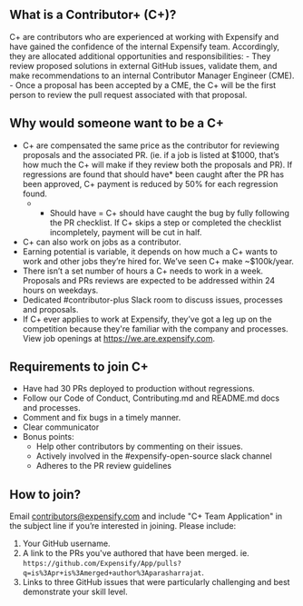 ## What is a Contributor+ (C+)?  
C+ are contributors who are experienced at working with Expensify and have gained the confidence of the internal Expensify team. Accordingly, they are allocated additional opportunities and responsibilities:
    - They review proposed solutions in external GitHub issues, validate them, and make recommendations to an internal Contributor Manager Engineer (CME).
    - Once a proposal has been accepted by a CME, the C+ will be the first person to review the pull request associated with that proposal.

## Why would someone want to be a C+
- C+ are compensated the same price as the contributor for reviewing proposals and the associated PR. (ie. if a job is listed at $1000, that’s how much the C+ will make if they review both the proposals and PR).  If regressions are found that should have* been caught after the PR has been approved, C+ payment is reduced by 50% for each regression found.
  - * Should have = C+ should have caught the bug by fully following the PR checklist.  If C+ skips a step or completed the checklist incompletely, payment will be cut in half.   
- C+ can also work on jobs as a contributor.
- Earning potential is variable, it depends on how much a C+ wants to work and other jobs they’re hired for.  We’ve seen C+ make ~$100k/year.  
- There isn’t a set number of hours a C+ needs to work in a week. Proposals and PRs reviews are expected to be addressed within 24 hours on weekdays. 
- Dedicated #contributor-plus Slack room to discuss issues, processes and proposals. 
- If C+ ever applies to work at Expensify, they’ve got a leg up on the competition because they're familiar with the company and processes.  View job openings at https://we.are.expensify.com.

## Requirements to join C+
- Have had 30 PRs deployed to production without regressions.  
- Follow our Code of Conduct, Contributing.md and README.md docs and processes.
- Comment and fix bugs in a timely manner.
- Clear communicator
- Bonus points:
  - Help other contributors by commenting on their issues. 
  - Actively involved in the #expensify-open-source slack channel
  - Adheres to the PR review guidelines

## How to join?

Email contributors@expensify.com and include "C+ Team Application" in the subject line if you’re interested in joining. Please include:
1. Your GitHub username.
2. A link to the PRs you've authored that have been merged. ie. `https://github.com/Expensify/App/pulls?q=is%3Apr+is%3Amerged+author%3Aparasharrajat`.
3. Links to three GitHub issues that were particularly challenging and best demonstrate your skill level.
